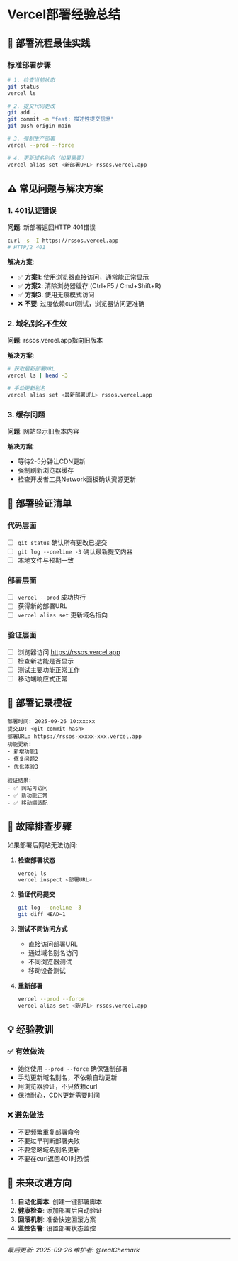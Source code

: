 # Vercel部署经验总结

## 🚀 部署流程最佳实践

### 标准部署步骤
```bash
# 1. 检查当前状态
git status
vercel ls

# 2. 提交代码更改
git add .
git commit -m "feat: 描述性提交信息"
git push origin main

# 3. 强制生产部署
vercel --prod --force

# 4. 更新域名别名（如果需要）
vercel alias set <新部署URL> rssos.vercel.app
```

## ⚠️ 常见问题与解决方案

### 1. 401认证错误
**问题**: 新部署返回HTTP 401错误
```bash
curl -s -I https://rssos.vercel.app
# HTTP/2 401
```

**解决方案**:
- ✅ **方案1**: 使用浏览器直接访问，通常能正常显示
- ✅ **方案2**: 清除浏览器缓存 (Ctrl+F5 / Cmd+Shift+R)
- ✅ **方案3**: 使用无痕模式访问
- ❌ **不要**: 过度依赖curl测试，浏览器访问更准确

### 2. 域名别名不生效
**问题**: rssos.vercel.app指向旧版本

**解决方案**:
```bash
# 获取最新部署URL
vercel ls | head -3

# 手动更新别名
vercel alias set <最新部署URL> rssos.vercel.app
```

### 3. 缓存问题
**问题**: 网站显示旧版本内容

**解决方案**:
- 等待2-5分钟让CDN更新
- 强制刷新浏览器缓存
- 检查开发者工具Network面板确认资源更新

## 🔧 部署验证清单

### 代码层面
- [ ] `git status` 确认所有更改已提交
- [ ] `git log --oneline -3` 确认最新提交内容
- [ ] 本地文件与预期一致

### 部署层面
- [ ] `vercel --prod` 成功执行
- [ ] 获得新的部署URL
- [ ] `vercel alias set` 更新域名指向

### 验证层面
- [ ] 浏览器访问 https://rssos.vercel.app
- [ ] 检查新功能是否显示
- [ ] 测试主要功能正常工作
- [ ] 移动端响应式正常

## 📝 部署记录模板

```
部署时间: 2025-09-26 10:xx:xx
提交ID: <git commit hash>
部署URL: https://rssos-xxxxx-xxx.vercel.app
功能更新: 
- 新增功能1
- 修复问题2
- 优化体验3

验证结果:
- ✅ 网站可访问
- ✅ 新功能正常
- ✅ 移动端适配
```

## 🚨 故障排查步骤

如果部署后网站无法访问:

1. **检查部署状态**
   ```bash
   vercel ls
   vercel inspect <部署URL>
   ```

2. **验证代码提交**
   ```bash
   git log --oneline -3
   git diff HEAD~1
   ```

3. **测试不同访问方式**
   - 直接访问部署URL
   - 通过域名别名访问
   - 不同浏览器测试
   - 移动设备测试

4. **重新部署**
   ```bash
   vercel --prod --force
   vercel alias set <新URL> rssos.vercel.app
   ```

## 💡 经验教训

### ✅ 有效做法
- 始终使用 `--prod --force` 确保强制部署
- 手动更新域名别名，不依赖自动更新
- 用浏览器验证，不只依赖curl
- 保持耐心，CDN更新需要时间

### ❌ 避免做法
- 不要频繁重复部署命令
- 不要过早判断部署失败
- 不要忽略域名别名更新
- 不要在curl返回401时恐慌

## 🔄 未来改进方向

1. **自动化脚本**: 创建一键部署脚本
2. **健康检查**: 添加部署后自动验证
3. **回滚机制**: 准备快速回滚方案
4. **监控告警**: 设置部署状态监控

---

*最后更新: 2025-09-26*
*维护者: @realChemark*